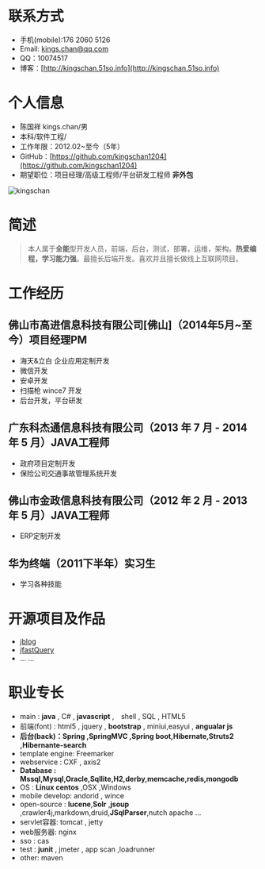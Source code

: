 # 联系方式
* 手机(mobile):176 2060 5126
* Email: [kings.chan@qq.com](http://mail.qq.com/cgi-bin/qm_share?t=qm_mailme&email=udLQ197Kl9rR2Nf5yMiX2tbU)
* QQ：10074517
* 博客：[http://kingschan.51so.info](http://kingschan.51so.info)

# 个人信息

* 陈国祥 kings.chan/男
* 本科/软件工程/
* 工作年限：2012.02~至今（5年）
* GitHub：[https://github.com/kingschan1204](https://github.com/kingschan1204)
* 期望职位：项目经理/高级工程师/平台研发工程师 **非外包**


![kingschan](https://raw.githubusercontent.com/kingschan1204/resume/master/img/me.JPG )  


# 简述
> 本人属于**全能**型开发人员，前端，后台，测试，部署，运维，架构。**热爱编程，学习能力强**。最擅长后端开发。喜欢并且擅长做线上互联网项目。

# 工作经历

## 佛山市高进信息科技有限公司[佛山]（2014年5月~至今）项目经理PM

* 海天&立白 企业应用定制开发
* 微信开发
* 安卓开发
* 扫描枪 wince7 开发 
* 后台开发，平台研发

## 广东科杰通信息科技有限公司（2013 年 7 月 - 2014 年 5 月）JAVA工程师

* 政府项目定制开发
* 保险公司交通事故管理系统开发

## 佛山市金政信息科技有限公司（2012 年 2 月 - 2013 年 5 月）JAVA工程师

* ERP定制开发

## 华为终端（2011下半年）实习生
* 学习各种技能


# 开源项目及作品
* [jblog](https://github.com/kingschan1204/jblog) 
* [jfastQuery](https://github.com/kingschan1204/jfastQuery) 
* ... ...  

# 职业专长

* main : **java** , C# , **javascript**  ,　shell , SQL , HTML5
* 前端(font) : html5 , jquery , **bootstrap** , miniui,easyui , **angualar js**
* **后台(back)：Spring ,SpringMVC ,Spring boot,Hibernate,Struts2 ,Hibernante-search**
* template engine: Freemarker
* webservice : CXF , axis2 
* **Database : Mssql,Mysql,Oracle,Sqllite,H2,derby,memcache,redis,mongodb**
* OS : **Linux centos** ,OSX ,Windows 
* mobile develop: andorid , wince 
* open-source : **lucene**,**Solr** ,**jsoup** ,crawler4j,markdown,druid,**JSqlParser**,nutch apache ...
* servlet容器: tomcat , jetty
* web服务器: nginx
* sso : cas
* test : **junit** , jmeter , app scan ,loadrunner
* other: maven


